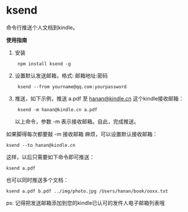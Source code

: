ksend
=====

命令行推送个人文档到kindle。

**使用指南**

1. 安装

        npm install ksend -g

2. 设置默认发送邮箱，格式: 邮箱地址:密码

        ksend --from yourname@qq.com:yourpassword

3. 推送，如下示例，推送 a.pdf 至 hanan@kindle.cn 这个kindle接收邮箱：

        ksend -m hanan@kindle.cn a.pdf

    以上命令，参数 -m 表示接收邮箱。自此，完成推送。

如果脚得每次都要敲 -m 接收邮箱 麻烦，可以设置默认接收邮箱：

    ksend --to hanan@kindle.cn

这样，以后只需要如下命令即可推送：

    ksend a.pdf

也可以同时推送多个文档：

    ksend a.pdf b.pdf ../img/photo.jpg /Users/hanan/book/ooxx.txt

ps: 记得把发送邮箱添加到您的kindle已认可的发件人电子邮箱列表哦